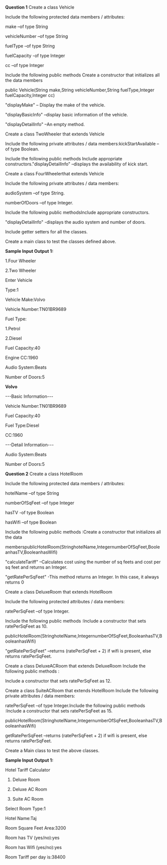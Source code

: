 **Question 1**
Create a class Vehicle 

Include the following protected data members / attributes:

make –of type String

vehicleNumber –of type String

fuelType –of type String

fuelCapacity -of type Integer

cc –of type Integer

Include the following public methods Create a constructor that initializes all the data members 

public Vehicle(String make,String vehicleNumber,String fuelType,Integer fuelCapacity,Integer cc)

"displayMake" – Display the make of the vehicle.

"displayBasicInfo" –display basic information of the vehicle.

"displayDetailInfo" –An empty method.

Create a class TwoWheeler that extends Vehicle 

Include the following private attributes / data members:kickStartAvailable –of type Boolean.

Include the following public methods Include appropriate constructors."displayDetailInfo" –displays the availability of kick start.

Create a class FourWheelerthat extends Vehicle 

Include the following private attributes / data members:

audioSystem –of type String.

numberOfDoors –of type Integer.

Include the following public methodsInclude appropriate constructors.

"displayDetailInfo" -displays the audio system and number of doors.

Include getter setters for all the classes.

Create a main class to test the classes defined above.

**Sample Input Output 1:**

1.Four Wheeler

2.Two Wheeler

Enter Vehicle 

Type:1

Vehicle Make:Volvo

Vehicle Number:TN01BR9689

Fuel Type:

1.Petrol

2.Diesel

Fuel Capacity:40

Engine CC:1960

Audio System:Beats

Number of Doors:5

**Volvo**

---Basic Information---

Vehicle Number:TN01BR9689

Fuel Capacity:40

Fuel Type:Diesel

CC:1960

---Detail Information---

Audio System:Beats

Number of Doors:5


**Question 2**
Create a class HotelRoom 

Include the following protected data members / attributes:

hotelName –of type String

numberOfSqFeet –of type Integer

hasTV -of type Boolean

hasWifi –of type Boolean

Include the following public methods :Create a constructor that initializes all the data 

memberspublicHotelRoom(StringhotelName,IntegernumberOfSqFeet,BooleanhasTV,BooleanhasWifi)

"calculateTariff" –Calculates cost using the number of sq feets and cost per sq feet and returns an Integer.

"getRatePerSqFeet" -This method returns an Integer. In this case, it always returns 0 

Create a class DeluxeRoom that extends HotelRoom

Include the following protected attributes / data members:

ratePerSqFeet –of type Integer.

Include the following public methods :Include a constructor that sets ratePerSqFeet as 10.

publicHotelRoom(StringhotelName,IntegernumberOfSqFeet,BooleanhasTV,BooleanhasWifi)

"getRatePerSqFeet" –returns (ratePerSqFeet + 2) if wifi is present, else returns ratePerSqFeet.

Create a class DeluxeACRoom that extends DeluxeRoom Include the following public methods :

Include a constructor that sets ratePerSqFeet as 12.

Create a class SuiteACRoom that extends HotelRoom Include the following private attributes / data members:

ratePerSqFeet –of type Integer.Include the following public methods :Include a constructor that sets ratePerSqFeet as 15.

publicHotelRoom(StringhotelName,IntegernumberOfSqFeet,BooleanhasTV,BooleanhasWifi)

getRatePerSqFeet –returns (ratePerSqFeet + 2) if wifi is present, else returns ratePerSqFeet.

Create a Main class to test the above classes.

**Sample Input Output 1:**

Hotel Tariff Calculator

1. Deluxe Room

2. Deluxe AC Room

3. Suite AC Room

Select Room Type:1

Hotel Name:Taj

Room Square Feet Area:3200

Room has TV (yes/no):yes

Room has Wifi (yes/no):yes

Room Tariff per day is:38400
